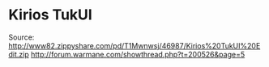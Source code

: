 # Kirios TukUI
Source:
http://www82.zippyshare.com/pd/T1Mwnwsj/46987/Kirios%20TukUI%20Edit.zip
http://forum.warmane.com/showthread.php?t=200526&page=5